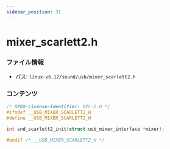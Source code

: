```yaml
---
sidebar_position: 31
---
```

# mixer_scarlett2.h

### ファイル情報

- パス: `linux-v6.12/sound/usb/mixer_scarlett2.h`

### コンテンツ

```h
/* SPDX-License-Identifier: GPL-2.0 */
#ifndef __USB_MIXER_SCARLETT2_H
#define __USB_MIXER_SCARLETT2_H

int snd_scarlett2_init(struct usb_mixer_interface *mixer);

#endif /* __USB_MIXER_SCARLETT2_H */

```
